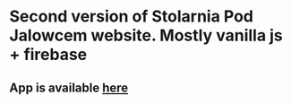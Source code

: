 # Second version of **Stolarnia Pod Jalowcem** website. Mostly vanilla js + firebase
## App is available [here](https://stolarniapodjalowcem.pl)
